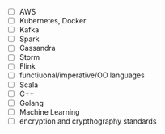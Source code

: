 - [ ] AWS
- [ ] Kubernetes, Docker
- [ ] Kafka
- [ ] Spark
- [ ] Cassandra
- [ ] Storm
- [ ] Flink
- [ ] functiuonal/imperative/OO languages
- [ ] Scala
- [ ]  C++
- [ ] Golang
- [ ] Machine Learning
- [ ] encryption and crypthography standards
